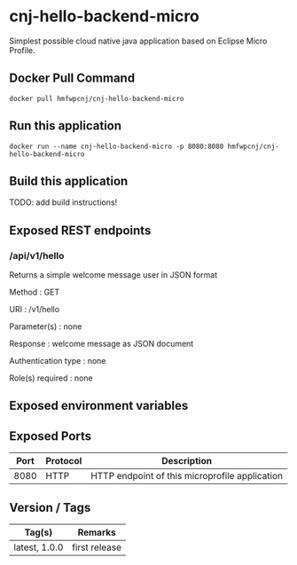 # cnj-hello-backend-micro

Simplest possible cloud native java application based on Eclipse Micro Profile.

## Docker Pull Command
`docker pull hmfwpcnj/cnj-hello-backend-micro`

## Run this application 

``` 
docker run --name cnj-hello-backend-micro -p 8080:8080 hmfwpcnj/cnj-hello-backend-micro
```

## Build this application 

TODO: add build instructions!

## Exposed REST endpoints

### /api/v1/hello

Returns a simple welcome message user in JSON format

Method
: GET

URI
: /v1/hello

Parameter(s)
: none

Response
: welcome message as JSON document

Authentication type
: none

Role(s) required
: none


## Exposed environment variables

## Exposed Ports

| Port | Protocol | Description |
| --- | --- | --- |
| 8080 | HTTP | HTTP endpoint of this microprofile application | 
 
## Version / Tags

| Tag(s) | Remarks |
| --- | --- |
| latest, 1.0.0 | first release |
